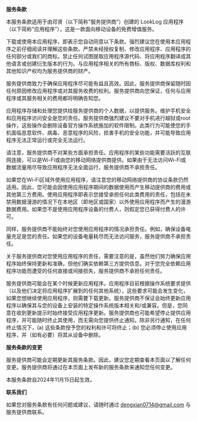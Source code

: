 **服务条款**

本服务条款适用于由邓贤（以下简称"服务提供商"）创建的 LookLog 应用程序（以下简称"应用程序"），这是一款面向移动设备的免费增值服务。

下载或使用本应用程序，即表示您自动同意以下条款。强烈建议您在使用本应用程序之前仔细阅读并理解这些条款。严禁未经授权复制、修改应用程序、应用程序的任何部分或我们的商标。禁止任何试图提取应用程序源代码、将应用程序翻译成其他语言或创建衍生版本的行为。与应用程序相关的所有商标、版权、数据库权利和其他知识产权均为服务提供商的财产。

服务提供商致力于确保应用程序尽可能有益且高效。因此，服务提供商保留随时因任何原因修改应用程序或对其服务收费的权利。服务提供商向您保证，任何与应用程序或其服务相关的费用都将明确告知您。

应用程序存储和处理您提供给服务提供商的个人数据，以提供服务。维护手机安全和应用程序访问安全是您的责任。服务提供商强烈建议不要对手机进行越狱或root操作，这些操作会删除设备官方操作系统施加的软件限制。此类行为可能使您的手机面临恶意软件、病毒、恶意程序的风险，损害手机的安全功能，并可能导致应用程序无法正常运行或完全无法运行。

请注意，服务提供商不对某些方面承担责任。应用程序的某些功能需要活跃的互联网连接，可以是Wi-Fi或由您的移动网络提供商提供。如果由于无法访问Wi-Fi或数据流量用尽导致应用程序无法全面运行，服务提供商不承担责任。

如果您在Wi-Fi区域外使用应用程序，请注意您的移动网络提供商的协议条款仍然适用。因此，您可能会因使用应用程序期间的数据使用而产生移动提供商的费用或其他第三方费用。使用应用程序即表示您接受承担任何此类费用的责任，包括在未禁用数据漫游的情况下在本地区（即地区或国家）以外使用应用程序而产生的漫游数据费用。如果您不是使用应用程序设备的付费人，则假定您已获得付费人的许可。

同样，服务提供商不能始终对您使用应用程序的情况承担责任。例如，确保设备电量充足是您的责任。如果您的设备电量耗尽而无法访问服务，服务提供商不承担责任。

关于服务提供商对您使用应用程序的责任，需要注意的是，虽然他们努力确保应用程序始终保持更新和准确，但他们确实依赖第三方提供信息。对于您完全依赖应用程序功能而遭受的任何直接或间接损失，服务提供商不承担任何责任。

服务提供商可能会在某个时候更新应用程序。应用程序目前根据操作系统要求提供（以及他们决定将应用程序扩展到的任何其他系统），这些要求可能会发生变化，如果您想继续使用应用程序，则需要下载更新。服务提供商不保证会始终更新应用程序以确保其与您的设备上安装的特定操作系统版本相关和/或兼容。但是，您同意在收到更新提示时始终接受应用程序更新。服务提供商也可能希望停止提供应用程序，并可能随时终止其使用，而无需向您提供终止通知。除非另行通知，在任何终止情况下，(a) 这些条款授予您的权利和许可将终止；(b) 您必须停止使用应用程序，并（如有必要）将其从设备中删除。

**服务条款的变更**

服务提供商可能会定期更新其服务条款。因此，建议您定期查看本页面以了解任何变更。服务提供商将通过在本页面上发布新的服务条款来通知您任何变更。

本服务条款自2024年11月15日起生效。

**联系我们**

如果您对服务条款有任何问题或建议，请随时通过 dengxian0714@gmail.com 与服务提供商联系。
